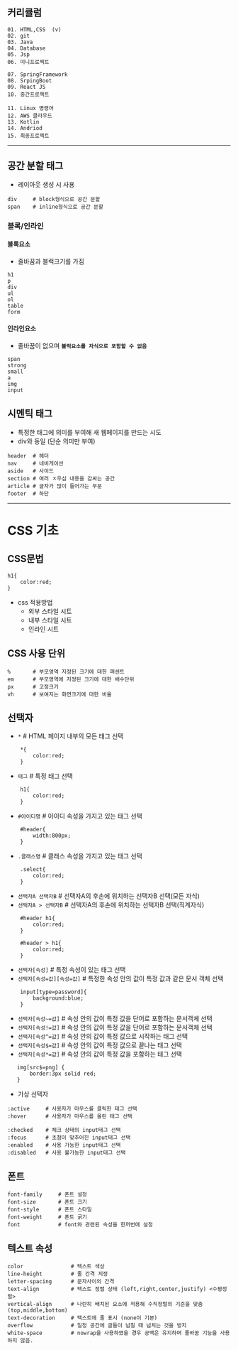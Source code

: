## 커리큘럼
```
01. HTML,CSS  (v)
02. git
03. Java
04. Database
05. Jsp
06. 미니프로젝트

07. SpringFramework
08. SrpingBoot
09. React JS
10. 중간프로젝트

11. Linux 명령어
12. AWS 클라우드
13. Kotlin
14. Andriod
15. 최종프로젝트
```
---

## 공간 분할 태그
+ 레이아웃 생성 시 사용
```
div     # block형식으로 공간 분할
span    # inline형식으로 공간 분할
```

### 블록/인라인
#### 블록요소
+ 줄바꿈과 블럭크기를 가짐
```
h1
p
div
ul
ol
table
form
```

#### 인라인요소
+ 줄바꿈이 없으며 **```블럭요소를 자식으로 포함할 수 없음```**
```
span
strong
small
a
img
input
```

## 시멘틱 태그
+ 특정한 태그에 의미를 부여해 새 웹페이지를 만드는 시도
+ div와 동일 (단순 의미만 부여)
```
header  # 헤더
nav     # 네비게이션
aside   # 사이드
section # 여러 ㅈ우심 내용을 감싸는 공간
article # 글자가 많이 들어가는 부분
footer  # 하단
```

---
# CSS 기초
## CSS문법
```
h1{
    color:red;
}
```
+ css 적용방법
    - 외부 스타일 시트
    - 내부 스타일 시트
    - 인라인 시트

## CSS 사용 단위
```
%       # 부모영역 지정된 크기에 대한 퍼센트
em      # 부모영역에 지정된 크기에 대한 배수단위
px      # 고정크기
vh      # 보여지는 화면크기에 대한 비율
```

## 선택자
+ ```*```     # HTML 페이지 내부의 모든 태그 선택
```
    *{
        color:red;
    }
```

+ ```태그```               # 특정 태그 선택
```
    h1{
        color:red;
    }
```

+ ```#아이디명```           # 아이디 속성을 가지고 있는 태그 선택
```
    #header{
        width:800px;
    }
```

+ ```.클래스명```           # 클래스 속성을 가지고 있는 태그 선택
```
    .select{
        color:red;
    }
```

+ ```선택자A 선택자B```     # 선택자A의 후손에 위치하는 선택자B 선택(모든 자식)
+ ```선택자A > 선택자B```   # 선택자A의 후손에 위치하는 선택자B 선택(직계자식)
```
    #header h1{
        color:red;
    }

    #header > h1{
        color:red;
    }
```

+ ```선택자[속성]```               # 특정 속성이 있는 태그 선택
+ ```선택자[속성=값][속성=값]```    # 특정한 속성 안의 값이 특정 값과 같은 문서 객체 선택 
```
    input[type=password]{
        background:blue;
    }
```
+ ```선택자[속성~=값]```    # 속성 안의 값이 특정 값을 단어로 포함하는 문서객체 선택
+ ```선택자[속성!=값]```    # 속성 안의 값이 특정 값을 단어로 포함하는 문서객체 선택
+ ```선택자[속성^=값]```    # 속성 안의 값이 특정 값으로 시작하는 태그 선택
+ ```선택자[속성$=값]```    # 속성 안의 값이 특정 값으로 끝나는 태그 선택
+ ```선택자[속성*=값]```    # 속성 안의 값이 특정 값을 포함하는 태그 선택
 ```
    img[src$=png] {
        border:3px solid red;
    }
```
+ 가상 선택자
```
:active     # 사용자가 마우스를 클릭한 태그 선택
:hover      # 사용자가 마우스를 올린 태그 선택

:checked    # 체크 상태의 input태그 선택 
:focus      # 초첨이 맞추어진 input태그 선택
:enabled    # 사용 가능한 input태그 선택
:disabled   # 사용 불가능한 input태그 선택
```

## 폰트
```
font-family     # 폰트 설정
font-size       # 폰트 크기
font-style      # 폰트 스타일
font-weight     # 폰트 굵기
font            # font와 관련된 속성을 한꺼번에 설정
```

## 텍스트 속성
```
color               # 텍스트 색상
line-height         # 줄 간격 지정
letter-spacing      # 문자사이의 간격
text-align          # 텍스트 정렬 상태 (left,right,center,justify) <수평정렬>
vertical-align      # 나란히 배치된 요소에 적용해 수직정렬의 기준을 맞춤 (top,middle,bottom)
text-decoration     # 텍스트에 줄 표시 (none이 기본)
overflow            # 일정 공간에 글들이 넘칠 때 넘치는 것을 방지
white-space         # nowrap을 사용하였을 경우 공백은 유지하며 줄바꿈 기능을 사용하지 않음.
```